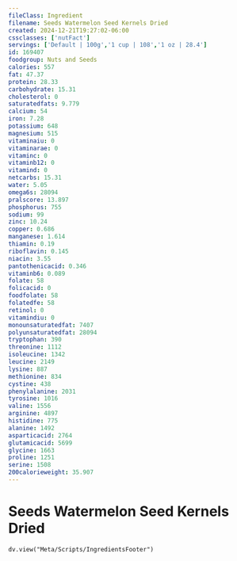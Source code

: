 ```yaml
---
fileClass: Ingredient
filename: Seeds Watermelon Seed Kernels Dried
created: 2024-12-21T19:27:02-06:00
cssclasses: ['nutFact']
servings: ['Default | 100g','1 cup | 108','1 oz | 28.4']
id: 169407
foodgroup: Nuts and Seeds
calories: 557
fat: 47.37
protein: 28.33
carbohydrate: 15.31
cholesterol: 0
saturatedfats: 9.779
calcium: 54
iron: 7.28
potassium: 648
magnesium: 515
vitaminaiu: 0
vitaminarae: 0
vitaminc: 0
vitaminb12: 0
vitamind: 0
netcarbs: 15.31
water: 5.05
omega6s: 28094
pralscore: 13.897
phosphorus: 755
sodium: 99
zinc: 10.24
copper: 0.686
manganese: 1.614
thiamin: 0.19
riboflavin: 0.145
niacin: 3.55
pantothenicacid: 0.346
vitaminb6: 0.089
folate: 58
folicacid: 0
foodfolate: 58
folatedfe: 58
retinol: 0
vitamindiu: 0
monounsaturatedfat: 7407
polyunsaturatedfat: 28094
tryptophan: 390
threonine: 1112
isoleucine: 1342
leucine: 2149
lysine: 887
methionine: 834
cystine: 438
phenylalanine: 2031
tyrosine: 1016
valine: 1556
arginine: 4897
histidine: 775
alanine: 1492
asparticacid: 2764
glutamicacid: 5699
glycine: 1663
proline: 1251
serine: 1508
200calorieweight: 35.907
---
```


# Seeds Watermelon Seed Kernels Dried

```dataviewjs
dv.view("Meta/Scripts/IngredientsFooter")
```